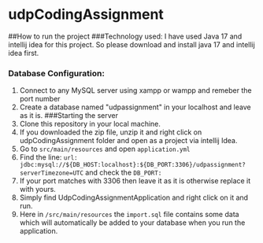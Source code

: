 # udpCodingAssignment
##How to run the project
###Technology used:
I have used Java 17 and intellij idea for this project. So please download and install java 17 and intellij idea first.
### Database Configuration:
1. Connect to any MySQL server using xampp or wampp and remeber the port number
2. Create a database named "udpassignment" in your localhost and leave as it is.
###Starting the server
1. Clone this repository in your local machine.
2. If you downloaded the zip file, unzip it and right click on udpCodingAssignment folder and open as a project via intellij Idea.
3. Go to ```src/main/resources``` and open ```application.yml``` 
4. Find the line: ```url: jdbc:mysql://${DB_HOST:localhost}:${DB_PORT:3306}/udpassignment?serverTimezone=UTC``` and check the ```DB_PORT:```
5. If your port matches with 3306 then leave it as it is otherwise replace it with yours.
6. Simply find UdpCodingAssignmentApplication and right click on it and run.
7. Here in ```/src/main/resources``` the ```import.sql``` file contains some data which will automatically be added to your database when you run the application. 


 
